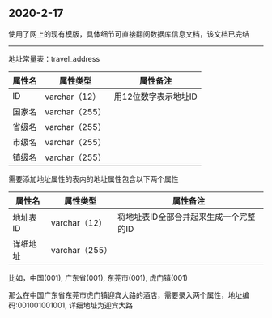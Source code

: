 ## 2020-2-17 

使用了网上的现有模版，具体细节可直接翻阅数据库信息文档，该文档已完结

---

地址常量表：travel_address

| 属性名 | 属性类型       | 属性备注            |
| ------ | -------------- | ------------------- |
| ID    | varchar（12）  | 用12位数字表示地址ID  |
| 国家名 | varchar（255） |                     |
| 省级名 | varchar（255） |                     |
| 市级名 | varchar（255） |                     |
| 镇级名 | varchar（255） |                     |

需要添加地址属性的表内的地址属性包含以下两个属性

| 属性名   | 属性类型       | 属性备注                               |
| -------- | -------------- | -------------------------------------- |
| 地址表ID | varchar（12）  | 将地址表ID全部合并起来生成一个完整的ID |
| 详细地址 | varchar（255） |                                        |

比如，中国(001), 广东省(001), 东莞市(001), 虎门镇(001)

那么在中国广东省东莞市虎门镇迎宾大路的酒店，需要录入两个属性，地址编码:001001001001, 详细地址为迎宾大路


